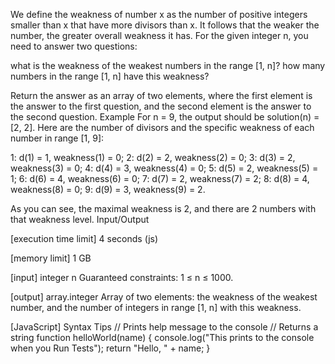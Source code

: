 We define the weakness of number x as the number of positive integers smaller than x that have more divisors than x.
It follows that the weaker the number, the greater overall weakness it has. For the given integer n, you need to answer two questions:

what is the weakness of the weakest numbers in the range [1, n]?
how many numbers in the range [1, n] have this weakness?

Return the answer as an array of two elements, where the first element is the answer to the first question, and the second element is the answer to the second question.
Example
For n = 9, the output should be
solution(n) = [2, 2].
Here are the number of divisors and the specific weakness of each number in range [1, 9]:

1: d(1) = 1, weakness(1) = 0;
2: d(2) = 2, weakness(2) = 0;
3: d(3) = 2, weakness(3) = 0;
4: d(4) = 3, weakness(4) = 0;
5: d(5) = 2, weakness(5) = 1;
6: d(6) = 4, weakness(6) = 0;
7: d(7) = 2, weakness(7) = 2;
8: d(8) = 4, weakness(8) = 0;
9: d(9) = 3, weakness(9) = 2.

As you can see, the maximal weakness is 2, and there are 2 numbers with that weakness level.
Input/Output


[execution time limit] 4 seconds (js)


[memory limit] 1 GB


[input] integer n
Guaranteed constraints:
1 ≤ n ≤ 1000.


[output] array.integer
Array of two elements: the weakness of the weakest number, and the number of integers in range [1, n] with this weakness.


[JavaScript] Syntax Tips
// Prints help message to the console
// Returns a string
function helloWorld(name) {
    console.log("This prints to the console when you Run Tests");
    return "Hello, " + name;
}


